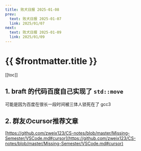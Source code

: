 ```yaml
---
title: 败犬日报 2025-01-08
prev:
  text: 败犬日报 2025-01-07
  link: 2025/01/07
next:
  text: 败犬日报 2025-01-09
  link: 2025/01/09
---
```


# {{ $frontmatter.title }}

[[toc]]

## 1. braft 的代码百度自己实现了 `std::move`

可能是因为百度在很长一段时间被三体人锁死在了 gcc3

## 2. 群友のcursor推荐文章

[https://github.com/zweix123/CS-notes/blob/master/Missing-Semester/VSCode.md#cursor](https://github.com/zweix123/CS-notes/blob/master/Missing-Semester/VSCode.md#cursor)
